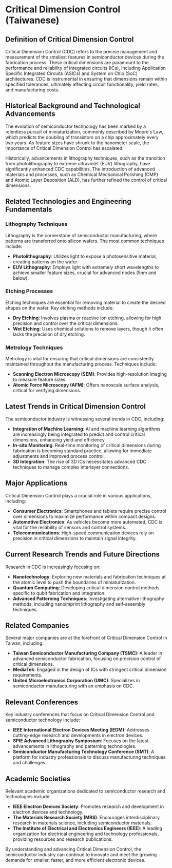 # Critical Dimension Control (Taiwanese)

## Definition of Critical Dimension Control

Critical Dimension Control (CDC) refers to the precise management and measurement of the smallest features in semiconductor devices during the fabrication process. These critical dimensions are paramount to the performance and reliability of integrated circuits (ICs), including Application Specific Integrated Circuits (ASICs) and System on Chip (SoC) architectures. CDC is instrumental in ensuring that dimensions remain within specified tolerances, ultimately affecting circuit functionality, yield rates, and manufacturing costs.

## Historical Background and Technological Advancements

The evolution of semiconductor technology has been marked by a relentless pursuit of miniaturization, commonly described by Moore's Law, which predicts the doubling of transistors on a chip approximately every two years. As feature sizes have shrunk to the nanometer scale, the importance of Critical Dimension Control has escalated. 

Historically, advancements in lithography techniques, such as the transition from photolithography to extreme ultraviolet (EUV) lithography, have significantly enhanced CDC capabilities. The introduction of advanced materials and processes, such as Chemical Mechanical Polishing (CMP) and Atomic Layer Deposition (ALD), has further refined the control of critical dimensions.

## Related Technologies and Engineering Fundamentals

### Lithography Techniques

Lithography is the cornerstone of semiconductor manufacturing, where patterns are transferred onto silicon wafers. The most common techniques include:

- **Photolithography**: Utilizes light to expose a photosensitive material, creating patterns on the wafer.
- **EUV Lithography**: Employs light with extremely short wavelengths to achieve smaller feature sizes, crucial for advanced nodes (5nm and below).
  
### Etching Processes

Etching techniques are essential for removing material to create the desired shapes on the wafer. Key etching methods include:

- **Dry Etching**: Involves plasma or reactive ion etching, allowing for high precision and control over the critical dimensions.
- **Wet Etching**: Uses chemical solutions to remove layers, though it often lacks the precision of dry etching.

### Metrology Techniques

Metrology is vital for ensuring that critical dimensions are consistently maintained throughout the manufacturing process. Techniques include:

- **Scanning Electron Microscopy (SEM)**: Provides high-resolution imaging to measure feature sizes.
- **Atomic Force Microscopy (AFM)**: Offers nanoscale surface analysis, critical for verifying dimensions.

## Latest Trends in Critical Dimension Control

The semiconductor industry is witnessing several trends in CDC, including:

- **Integration of Machine Learning**: AI and machine learning algorithms are increasingly being integrated to predict and control critical dimensions, enhancing yield and efficiency.
- **In-situ Monitoring**: Real-time monitoring of critical dimensions during fabrication is becoming standard practice, allowing for immediate adjustments and improved process control.
- **3D Integration**: The rise of 3D ICs necessitates advanced CDC techniques to manage complex interlayer connections.

## Major Applications

Critical Dimension Control plays a crucial role in various applications, including:

- **Consumer Electronics**: Smartphones and tablets require precise control over dimensions to maximize performance within compact designs.
- **Automotive Electronics**: As vehicles become more automated, CDC is vital for the reliability of sensors and control systems.
- **Telecommunications**: High-speed communication devices rely on precision in critical dimensions to maintain signal integrity.

## Current Research Trends and Future Directions

Research in CDC is increasingly focusing on:

- **Nanotechnology**: Exploring new materials and fabrication techniques at the atomic level to push the boundaries of miniaturization.
- **Quantum Computing**: Developing critical dimension control methods specific to qubit fabrication and integration.
- **Advanced Patterning Techniques**: Investigating alternative lithography methods, including nanoimprint lithography and self-assembly techniques.

## Related Companies

Several major companies are at the forefront of Critical Dimension Control in Taiwan, including:

- **Taiwan Semiconductor Manufacturing Company (TSMC)**: A leader in advanced semiconductor fabrication, focusing on precision control of critical dimensions.
- **MediaTek**: Engaged in the design of ICs with stringent critical dimension requirements.
- **United Microelectronics Corporation (UMC)**: Specializes in semiconductor manufacturing with an emphasis on CDC.

## Relevant Conferences

Key industry conferences that focus on Critical Dimension Control and semiconductor technology include:

- **IEEE International Electron Devices Meeting (IEDM)**: Addresses cutting-edge research and developments in electron devices.
- **SPIE Advanced Lithography Symposium**: Focuses on the latest advancements in lithography and patterning technologies.
- **Semiconductor Manufacturing Technology Conference (SMT)**: A platform for industry professionals to discuss manufacturing techniques and challenges.

## Academic Societies

Relevant academic organizations dedicated to semiconductor research and technologies include:

- **IEEE Electron Devices Society**: Promotes research and development in electron devices and technology.
- **The Materials Research Society (MRS)**: Encourages interdisciplinary research in materials science, including semiconductor materials.
- **The Institute of Electrical and Electronics Engineers (IEEE)**: A leading organization for electrical engineering and technology professionals, providing resources and research publications.

By understanding and advancing Critical Dimension Control, the semiconductor industry can continue to innovate and meet the growing demands for smaller, faster, and more efficient electronic devices.